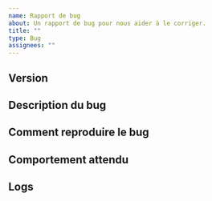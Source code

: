 ```yaml
---
name: Rapport de bug
about: Un rapport de bug pour nous aider à le corriger.
title: ""
type: Bug
assignees: ""
---
```


## Version

<!-- version de GeoNature, par exemple : `2.15.0` -->

## Description du bug

<!-- Description du problème rencontré (message d’erreur, code HTTP de retour inattendu, …). -->

## Comment reproduire le bug

<!-- Étapes à suivre pour reproduire le problème (sur quelle page se rendre, sur quel bouton cliquer, avec quelles données présentes, …). -->

## Comportement attendu

<!-- Description du comportement attendu en lieu et place du problème rencontré. -->

## Logs

<!-- Extrait du fichier `/var/log/geonature.log` dans le cas d’une erreur 500. -->
